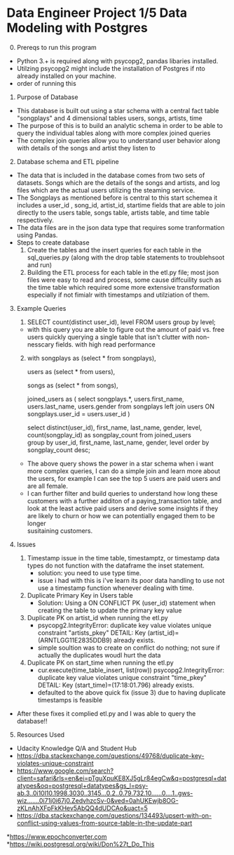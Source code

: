 # Data Engineer Project 1/5 Data Modeling with Postgres

0. Prereqs to run this program 
* Python 3.+ is required along with psycopg2, pandas libaries installed.
* Utilzing psycopg2 might include the installation of Postgres if nto already installed on your machine.
* order of running this

1. Purpose of Database
* This database is built out using a star schema with a central fact table "songplays" and 4 dimensional tables users, songs, artists, time
* The purpose of this is to build an analytic schema in order to be able to query the individual tables along with more complex joined queries
* The complex join queries allow you to understand user behavior along with details of the songs and artist they listen to


2. Database schema and ETL pipeline
* The data that is included in the database comes from two sets of datasets. Songs which are the details of the songs and artists, and log files which are the actual users utilizing the steaming service.
* The Songplays as mentioned before is central to this start schemea it includes a user_id , song_id, artist_id, startime fields that are able to join directly to the users table, songs table, artists table, and time table respectively. 
* The data files are in the json data type that requires some tranformation using Pandas.
* Steps to create database
    1. Create the tables and the insert queries for each table in the sql_queries.py (along with the drop table statements to troublehsoot and run) 
    2. Building the ETL process for each table in the etl.py file; most json files were easy to read and process, some cause diffcuility such as the time table which required some more extensive transformation especially if not fimialr with timestamps and utilziation of them. 


3. Example Queries
    1. SELECT count(distinct user_id), level FROM users group by level;
    * with this query you are able to figure out the amount of paid vs. free users quickly querying a single table that isn't clutter with non-nesscary fields. with high read performance 
    
    2. 
        with songplays as (select * from songplays), 

        users as (select * from users),

        songs as (select * from songs),

        joined_users as (
                select songplays.*, users.first_name, users.last_name, users.gender from songplays 
                left join users 
                ON songplays.user_id = users.user_id
        )


        select 
            distinct(user_id),
            first_name, 
            last_name,
            gender,
            level,
            count(songplay_id) as songplay_count 
        from joined_users  
        group by user_id, first_name, last_name, gender, level
        order by songplay_count desc;
        
      * The above query shows the power in a star schema when i want more complex queries, I can do a simple join and learn more about the users, for
        example I can see the top 5 users are paid users and are all female. 
      * I can further filter and build queries to understand how long these customers with a further additon of a paying_transaction table, and look
        at the least active paid users and derive some insights if they are likely to churn or how we can potentially engaged them to be longer    
        susitaining customers. 


4. Issues 
    1. Timestamp issue in the time table, timestamptz, or timestamp data types do not function with the
        dataframe the inset statement.
        * solution: you need to use type time. 
        * issue i had with this is i've learn its poor data handling to use not use a timestamp function
            whenever dealing with time. 
    2. Duplicate Primary Key in Users table
        * Solution: Using a ON CONFLICT PK (user_id) statement when creating the table to update the primary key
            value
    3. Duplicate PK on artist_id when running the etl.py
        * psycopg2.IntegrityError: duplicate key value violates unique constraint "artists_pkey"
            DETAIL:  Key (artist_id)=(ARNTLGG11E2835DDB9) already exists.
        * simple soultion was to create on conflict do nothing; not sure if actually the duplicates woudl hurt the data
    4. Duplicate PK on start_time when running the etl.py
        * cur.execute(time_table_insert, list(row))
            psycopg2.IntegrityError: duplicate key value violates unique constraint "time_pkey"
            DETAIL:  Key (start_time)=(17:18:01.796) already exists.
        * defaulted to the above quick fix (issue 3) due to having duplicate timestamps is feasible

* After these fixes it complied etl.py and I was able to query the database!!

5. Resources Used
 * Udacity Knowledge Q/A and Student Hub 
 * https://dba.stackexchange.com/questions/49768/duplicate-key-violates-unique-constraint
 * https://www.google.com/search?client=safari&rls=en&ei=pTguXpuKE8XJ5gLr84egCw&q=postgresql+datatypes&oq=postgresql+datatypes&gs_l=psy-ab.3..0i10l10.1998.3030..3145...0.2..0.79.732.10......0....1..gws-wiz.......0i71j0i67j0.ZedvhzcSv-0&ved=0ahUKEwjb8OG-zKLnAhXFpFkKHev5AbQQ4dUDCAo&uact=5
 * https://dba.stackexchange.com/questions/134493/upsert-with-on-conflict-using-values-from-source-table-in-the-update-part
 
 *https://www.epochconverter.com
 *https://wiki.postgresql.org/wiki/Don%27t_Do_This